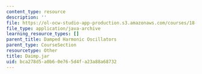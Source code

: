 ```yaml
---
content_type: resource
description: ''
file: https://ol-ocw-studio-app-production.s3.amazonaws.com/courses/18-03sc-differential-equations-fall-2011/bca278d5a0b60e765d4fa23a88a68732_Daimp.jar
file_type: application/java-archive
learning_resource_types: []
parent_title: Damped Harmonic Oscillators
parent_type: CourseSection
resourcetype: Other
title: Daimp.jar
uid: bca278d5-a0b6-0e76-5d4f-a23a88a68732
---
```

